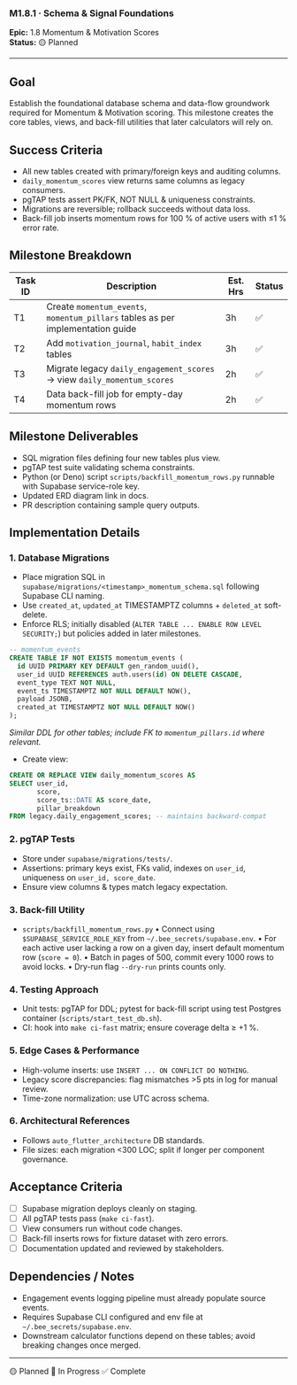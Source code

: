 ### M1.8.1 · Schema & Signal Foundations
**Epic:** 1.8 Momentum & Motivation Scores  
**Status:** 🟡 Planned  

---

## Goal
Establish the foundational database schema and data-flow groundwork required for Momentum & Motivation scoring. This milestone creates the core tables, views, and back-fill utilities that later calculators will rely on.

## Success Criteria
- All new tables created with primary/foreign keys and auditing columns.
- `daily_momentum_scores` view returns same columns as legacy consumers.
- pgTAP tests assert PK/FK, NOT NULL & uniqueness constraints.
- Migrations are reversible; rollback succeeds without data loss.
- Back-fill job inserts momentum rows for 100 % of active users with ≤1 % error rate.

## Milestone Breakdown
| Task ID | Description | Est. Hrs | Status |
| ------- | ----------- | -------- | ------ |
| T1 | Create `momentum_events`, `momentum_pillars` tables as per implementation guide | 3h | ✅ |
| T2 | Add `motivation_journal`, `habit_index` tables | 3h | ✅ |
| T3 | Migrate legacy `daily_engagement_scores` → view `daily_momentum_scores` | 2h | ✅ |
| T4 | Data back-fill job for empty-day momentum rows | 2h | ✅ |

## Milestone Deliverables
- SQL migration files defining four new tables plus view.
- pgTAP test suite validating schema constraints.
- Python (or Deno) script `scripts/backfill_momentum_rows.py` runnable with Supabase service-role key.
- Updated ERD diagram link in docs.
- PR description containing sample query outputs.

## Implementation Details
### 1. Database Migrations
- Place migration SQL in `supabase/migrations/<timestamp>_momentum_schema.sql` following Supabase CLI naming.
- Use `created_at`, `updated_at` TIMESTAMPTZ columns + `deleted_at` soft-delete.
- Enforce RLS; initially disabled (`ALTER TABLE ... ENABLE ROW LEVEL SECURITY;`) but policies added in later milestones.

```sql
-- momentum_events
CREATE TABLE IF NOT EXISTS momentum_events (
  id UUID PRIMARY KEY DEFAULT gen_random_uuid(),
  user_id UUID REFERENCES auth.users(id) ON DELETE CASCADE,
  event_type TEXT NOT NULL,
  event_ts TIMESTAMPTZ NOT NULL DEFAULT NOW(),
  payload JSONB,
  created_at TIMESTAMPTZ NOT NULL DEFAULT NOW()
);
```
_Similar DDL for other tables; include FK to `momentum_pillars.id` where relevant._

- Create view:
```sql
CREATE OR REPLACE VIEW daily_momentum_scores AS
SELECT user_id,
       score,
       score_ts::DATE AS score_date,
       pillar_breakdown
FROM legacy.daily_engagement_scores; -- maintains backward-compat
```

### 2. pgTAP Tests
- Store under `supabase/migrations/tests/`.
- Assertions: primary keys exist, FKs valid, indexes on `user_id`, uniqueness on `user_id, score_date`.
- Ensure view columns & types match legacy expectation.

### 3. Back-fill Utility
- `scripts/backfill_momentum_rows.py`
  • Connect using `$SUPABASE_SERVICE_ROLE_KEY` from `~/.bee_secrets/supabase.env`.
  • For each active user lacking a row on a given day, insert default momentum row (`score = 0`).
  • Batch in pages of 500, commit every 1000 rows to avoid locks.
  • Dry-run flag `--dry-run` prints counts only.

### 4. Testing Approach
- Unit tests: pgTAP for DDL; pytest for back-fill script using test Postgres container (`scripts/start_test_db.sh`).
- CI: hook into `make ci-fast` matrix; ensure coverage delta ≥ +1 %.

### 5. Edge Cases & Performance
- High-volume inserts: use `INSERT ... ON CONFLICT DO NOTHING`.
- Legacy score discrepancies: flag mismatches >5 pts in log for manual review.
- Time-zone normalization: use UTC across schema.

### 6. Architectural References
- Follows `auto_flutter_architecture` DB standards.
- File sizes: each migration <300 LOC; split if longer per component governance.

## Acceptance Criteria
- [ ] Supabase migration deploys cleanly on staging.
- [ ] All pgTAP tests pass (`make ci-fast`).
- [ ] View consumers run without code changes.
- [ ] Back-fill inserts rows for fixture dataset with zero errors.
- [ ] Documentation updated and reviewed by stakeholders.

## Dependencies / Notes
- Engagement events logging pipeline must already populate source events.
- Requires Supabase CLI configured and env file at `~/.bee_secrets/supabase.env`.
- Downstream calculator functions depend on these tables; avoid breaking changes once merged.

---

🟡 Planned 🔵 In Progress ✅ Complete 
